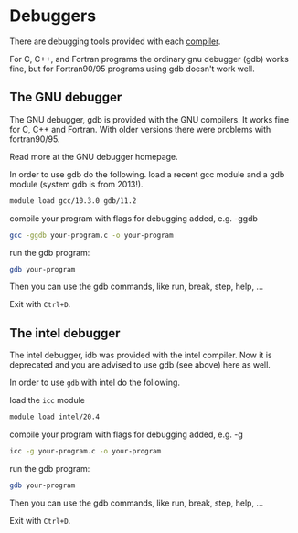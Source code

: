 # Debuggers

There are debugging tools provided with each [compiler](compilers.md).

For C, C++, and Fortran programs the ordinary gnu debugger (gdb) works fine,
but for Fortran90/95 programs using gdb doesn't work well.

## The GNU debugger

The GNU debugger, gdb is provided with the GNU compilers. It works fine for C, C++ and Fortran. With older versions there were problems with fortran90/95.

Read more at the GNU debugger homepage.

In order to use gdb do the following.
load a recent gcc module and a gdb module (system gdb is from 2013!).

```bash
module load gcc/10.3.0 gdb/11.2
```

compile your program with flags for debugging added, e.g. -ggdb

```bash
gcc -ggdb your-program.c -o your-program
```

run the gdb program:

```bash
gdb your-program
```

Then you can use the gdb commands, like run, break, step, help, ...

Exit with `Ctrl+D`.

## The intel debugger

The intel debugger, idb was provided with the intel compiler. Now it is deprecated and you are advised to use gdb (see above) here as well.

In order to use `gdb` with intel do the following.

load the `icc` module

```bash
module load intel/20.4
```

compile your program with flags for debugging added, e.g. -g

```bash
icc -g your-program.c -o your-program
```

run the gdb program:

```bash
gdb your-program
```

Then you can use the gdb commands, like run, break, step, help, ...

Exit with `Ctrl+D`.

